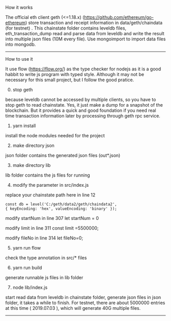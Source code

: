 
How it works


The official eth client geth (<=1.18.x) (https://github.com/ethereum/go-ethereum) store transaction and receipt information in data/geth/chaindata (for testnet) . This chainstate folder contains leveldb files, eth_transaction_dump read and parse data from leveldb and write the result into multiple json files (10M every file). Use mongoimport to import data files into mongodb.


------------------------------------------------------------------------------------------------------

How to use it

It use flow (https://flow.org/) as the type checker for nodejs as it is a good habbit to write js program with typed style. Although it may not be necessary for this small project, but I follow the good pratice.

0. stop geth

because leveldb cannot be accessed by multiple clients, so you have to stop geth to read chainstate. Yes, it just make a dump for a snapshot of the blockchain. But it provides a quick and good foundation if you need real time transaction information later by processing through geth rpc service.

1. yarn install

install the node modules needed for the project

2. make directory json

json folder contains the generated json files (out*.json)

3. make directory lib

lib folder contains the js files for running

4. modify the parameter in src/index.js

replace your chainstate path here in line 12

    const db = level('C:/geth/data2/geth/chaindata2', 
    { keyEncoding: 'hex', valueEncoding: 'binary' });

modify startNum in line 307
    let startNum = 0

modify limit in line 311
    const limit =5500000;

modify fileNo in line 314
    let fileNo=0;

5. yarn run flow

check the type annotation in src/* files

6. yarn run build

generate runnable js files in lib folder

7. node lib/index.js

start read data from leveldb in chainstate folder, generate json files in json folder, it takes a while to finish. For testnet, there are about 5000000 entries at this time ( 2019.07.03 ), which will generate 40G multiple files. 


------------------------------------------------------------------------------------------------------









